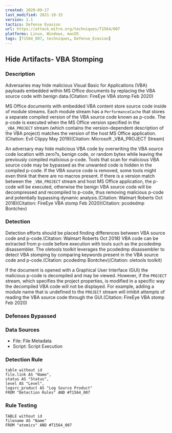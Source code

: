 ```yaml
---
created: 2020-09-17
last_modified: 2021-10-15
version: 1.1
tactics: Defense Evasion
url: https://attack.mitre.org/techniques/T1564/007
platforms: Linux, Windows, macOS
tags: [T1564_007, techniques, Defense_Evasion]
---
```


## Hide Artifacts- VBA Stomping

### Description

Adversaries may hide malicious Visual Basic for Applications (VBA) payloads embedded within MS Office documents by replacing the VBA source code with benign data.(Citation: FireEye VBA stomp Feb 2020)

MS Office documents with embedded VBA content store source code inside of module streams. Each module stream has a <code>PerformanceCache</code> that stores a separate compiled version of the VBA source code known as p-code. The p-code is executed when the MS Office version specified in the <code>_VBA_PROJECT</code> stream (which contains the version-dependent description of the VBA project) matches the version of the host MS Office application.(Citation: Evil Clippy May 2019)(Citation: Microsoft _VBA_PROJECT Stream)

An adversary may hide malicious VBA code by overwriting the VBA source code location with zero?s, benign code, or random bytes while leaving the previously compiled malicious p-code. Tools that scan for malicious VBA source code may be bypassed as the unwanted code is hidden in the compiled p-code. If the VBA source code is removed, some tools might even think that there are no macros present. If there is a version match between the <code>_VBA_PROJECT</code> stream and host MS Office application, the p-code will be executed, otherwise the benign VBA source code will be decompressed and recompiled to p-code, thus removing malicious p-code and potentially bypassing dynamic analysis.(Citation: Walmart Roberts Oct 2018)(Citation: FireEye VBA stomp Feb 2020)(Citation: pcodedmp Bontchev)

### Detection

Detection efforts should be placed finding differences between VBA source code and p-code.(Citation: Walmart Roberts Oct 2018) VBA code can be extracted from p-code before execution with tools such as the pcodedmp disassembler. The oletools toolkit leverages the pcodedmp disassembler to detect VBA stomping by comparing keywords present in the VBA source code and p-code.(Citation: pcodedmp Bontchev)(Citation: oletools toolkit)

If the document is opened with a Graphical User Interface (GUI) the malicious p-code is decompiled and may be viewed. However, if the <code>PROJECT</code> stream, which specifies the project properties, is modified in a specific way the decompiled VBA code will not be displayed. For example, adding a module name that is undefined to the <code>PROJECT</code> stream will inhibit attempts of reading the VBA source code through the GUI.(Citation: FireEye VBA stomp Feb 2020)

### Defenses Bypassed



### Data Sources

  - File: File Metadata
  -  Script: Script Execution
### Detection Rule

```dataview
table without id
file.link AS "Name",
status AS "Status",
level AS "Level",
logsrc_product AS "Log Source Product"
FROM "Detection Rules" AND #T1564_007
```

### Rule Testing

```dataview
TABLE without id
filename AS "Name"
FROM "atomics" AND #T1564_007
```

